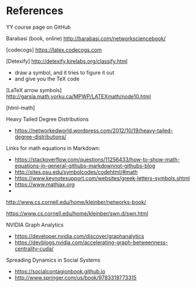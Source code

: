 # References
YY course page on GitHub

Barabasi (book, online) http://barabasi.com/networksciencebook/

[codecogs]  https://latex.codecogs.com

[Detexify]  http://detexify.kirelabs.org/classify.html
- draw a symbol, and it tries to figure it out
- and give you the TeX code

[LaTeX arrow symbols] http://garsia.math.yorku.ca/MPWP/LATEXmath/node10.html

[html-math]

Heavy Tailed Degree Distributions
- https://networkedworld.wordpress.com/2012/10/19/heavy-tailed-degree-distributions/

Links for math equations in Markdown:
- https://stackoverflow.com/questions/11256433/how-to-show-math-equations-in-general-githubs-markdownnot-githubs-blog
- http://sites.psu.edu/symbolcodes/codehtml/#math
- https://www.keynotesupport.com/websites/greek-letters-symbols.shtml
- https://www.mathjax.org
-

http://www.cs.cornell.edu/home/kleinber/networks-book/

https://www.cs.cornell.edu/home/kleinber/swn.d/swn.html


NVIDIA Graph Analytics
- https://developer.nvidia.com/discover/graphanalytics
- https://devblogs.nvidia.com/accelerating-graph-betweenness-centrality-cuda/


Spreading Dynamics in Social Systems
- https://socialcontagionbook.github.io
- http://www.springer.com/us/book/9783319773315
